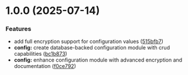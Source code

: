 # 1.0.0 (2025-07-14)


### Features

* add full encryption support for configuration values ([515bfb7](https://github.com/ElsiKora/NestJS-Crud-Config/commit/515bfb7a7d0f859b46a2f7ba5f54c65c54a788d0))
* **config:** create database-backed configuration module with crud capabilities ([bc1b873](https://github.com/ElsiKora/NestJS-Crud-Config/commit/bc1b8732f5682bc192adb42141ad72b6f596c5b3))
* **config:** enhance configuration module with advanced encryption and documentation ([f0ce792](https://github.com/ElsiKora/NestJS-Crud-Config/commit/f0ce792c0b36e2aa20752fcaf7ffe95c29ebd2c4))
